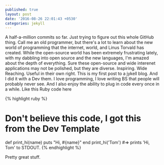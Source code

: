 ```yaml
---
published: true
layout: post
date: '2016-08-26 22:01:43 +0530'
categories: jekyll
---
```

A half-a-million commits so far. Just trying to figure out this whole GitHub thing. Call me an old programmer, but there's a lot to learn about the new world of programming that the internet, world, and Linus Torvald has created. While the open-source world has been extremely frustrating lately, with my dabbling into open source and the new languages, I'm amazed about the depth of everything. Sure these open-source and wide interenet applications may not be polished, but they are diverse. Inspiring. Wide Reaching. Useful in their own right. This is my first post to a jykell blog. And I did it with a Dev them. I love programming, I love writing BS that people will probably never see. And I also enjoy the ability to plug in code every once in a while. Like this Ruby code here

{% highlight ruby %}
# Don't believe this code, I got this from the Dev Template
def print_hi(name)
  puts "Hi, #{name}"
end
print_hi('Tom')
#=> prints 'Hi, Tom' to STDOUT.
{% endhighlight %}

Pretty great stuff.
